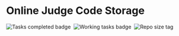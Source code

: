 # Online Judge Code Storage
![Tasks completed badge](https://img.shields.io/endpoint?color=dark%20green&label=Completed&style=for-the-badge&url=https%3A%2F%2Fraw.githubusercontent.com%2Ftanxpyox%2Foj%2Fmanifest%2Fcompleted.json)&nbsp;
![Working tasks badge](https://img.shields.io/endpoint?label=Working&style=for-the-badge&url=https%3A%2F%2Fraw.githubusercontent.com%2Ftanxpyox%2Foj%2Fmanifest%2Fip.json)&nbsp;
![Repo size tag](https://img.shields.io/github/languages/code-size/tanxpyox/oj?color=purple&style=for-the-badge)
